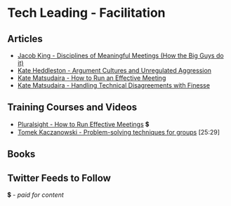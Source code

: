 # Tech Leading - Facilitation

## Articles

- [Jacob King - Disciplines of Meaningful Meetings (How the Big Guys do it)](https://cleverchecklist.com/blog/thoughts/disciplines-of-meaningful-meetings/)
- [Kate Heddleston - Argument Cultures and Unregulated Aggression](https://kateheddleston.com/blog/argument-cultures-and-unregulated-aggression)
- [Kate Matsudaira - How to Run an Effective Meeting](http://katemats.com/how-to-run-an-effective-meeting/)
- [Kate Matsudaira - Handling Technical Disagreements with Finesse](http://katemats.com/handling-technical-disagreements-with-finesse/)

## Training Courses and Videos

- [Pluralsight - How to Run Effective Meetings](https://app.pluralsight.com/library/courses/run-effective-meetings) 💲
- [Tomek Kaczanowski - Problem-solving techniques for groups](https://vimeo.com/126778448) [25:29]

## Books


## Twitter Feeds to Follow


💲 - *paid for content*